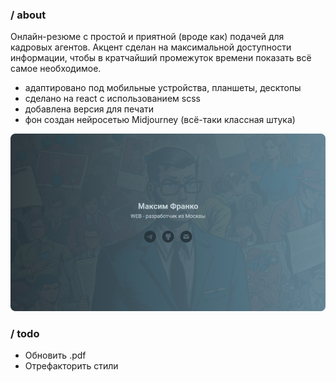 ### / about

Онлайн-резюме с простой и приятной (вроде как) подачей для кадровых агентов. Акцент сделан на максимальной доступности информации, чтобы в кратчайший промежуток времени показать всё самое необходимое.

-   адаптировано под мобильные устройства, планшеты, десктопы
-   сделано на react с использованием scss
-   добавлена версия для печати
-   фон создан нейросетью Midjourney (всё-таки классная штука)

![screenshot](./screenshotforgit.webp)

### / todo

-   Обновить .pdf
-   Отрефакторить стили
